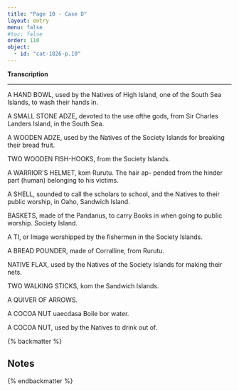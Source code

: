 ```yaml
---
title: "Page 10 - Case D"
layout: entry
menu: false
#toc: false
order: 110
object:
  - id: "cat-1826-p.10"
---
```


**Transcription**

---

A HAND BOWL, used by the Natives of High Island, one
of the South Sea Islands, to wash their hands in.

A SMALL STONE ADZE, devoted to the use ofthe gods,
from Sir Charles Landers Island, in the South Sea.

A WOODEN ADZE, used by the Natives of the Society
Islands for breaking their bread fruit.

TWO WOODEN FISH-HOOKS, from the Society Islands.

A WARRIOR'S HELMET, kom Rurutu. The hair ap-
pended from the hinder part (human) belonging to
his victims.

A SHELL, sounded to call the scholars to school, and the
Natives to their public worship, in Oaho, Sandwich
Island.

BASKETS, made of the Pandanus, to carry Books in when
going to public worship. Society Island.

A TI, or Image worshipped by the fishermen in the Society
Islands.

A BREAD POUNDER, made of Corralline, from Rurutu.

NATIVE FLAX, used by the Natives of the Society Islands
for making their nets.

TWO WALKING STICKS, kom the Sandwich Islands.

A QUIVER OF ARROWS.

A COCOA NUT uaecdasa Boile bor water.

A COCOA NUT, used by the Natives to drink out of.


{% backmatter %}

## Notes

{% endbackmatter %}



